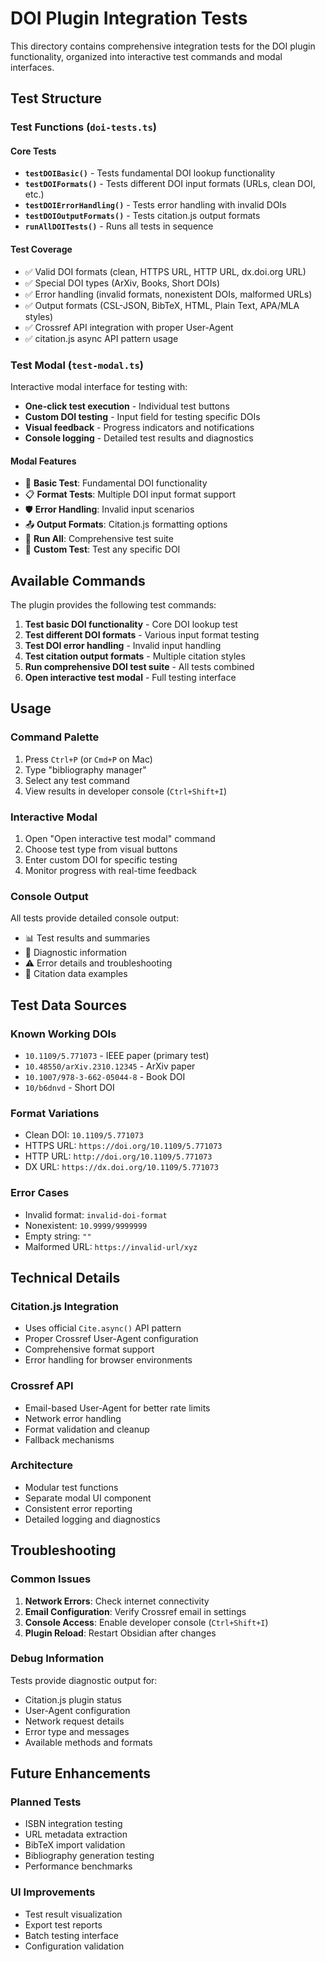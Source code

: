 # DOI Plugin Integration Tests

This directory contains comprehensive integration tests for the DOI plugin functionality, organized into interactive test commands and modal interfaces.

## Test Structure

### Test Functions (`doi-tests.ts`)

#### Core Tests
- **`testDOIBasic()`** - Tests fundamental DOI lookup functionality
- **`testDOIFormats()`** - Tests different DOI input formats (URLs, clean DOI, etc.)
- **`testDOIErrorHandling()`** - Tests error handling with invalid DOIs
- **`testDOIOutputFormats()`** - Tests citation.js output formats
- **`runAllDOITests()`** - Runs all tests in sequence

#### Test Coverage
- ✅ Valid DOI formats (clean, HTTPS URL, HTTP URL, dx.doi.org URL)
- ✅ Special DOI types (ArXiv, Books, Short DOIs)
- ✅ Error handling (invalid formats, nonexistent DOIs, malformed URLs)
- ✅ Output formats (CSL-JSON, BibTeX, HTML, Plain Text, APA/MLA styles)
- ✅ Crossref API integration with proper User-Agent
- ✅ citation.js async API pattern usage

### Test Modal (`test-modal.ts`)

Interactive modal interface for testing with:
- **One-click test execution** - Individual test buttons
- **Custom DOI testing** - Input field for testing specific DOIs
- **Visual feedback** - Progress indicators and notifications
- **Console logging** - Detailed test results and diagnostics

#### Modal Features
- 🎯 **Basic Test**: Fundamental DOI functionality
- 📋 **Format Tests**: Multiple DOI input format support
- 🛡️ **Error Handling**: Invalid input scenarios
- 📤 **Output Formats**: Citation.js formatting options
- 🚀 **Run All**: Comprehensive test suite
- 🔬 **Custom Test**: Test any specific DOI

## Available Commands

The plugin provides the following test commands:

1. **Test basic DOI functionality** - Core DOI lookup test
2. **Test different DOI formats** - Various input format testing
3. **Test DOI error handling** - Invalid input handling
4. **Test citation output formats** - Multiple citation styles
5. **Run comprehensive DOI test suite** - All tests combined
6. **Open interactive test modal** - Full testing interface

## Usage

### Command Palette
1. Press `Ctrl+P` (or `Cmd+P` on Mac)
2. Type "bibliography manager"
3. Select any test command
4. View results in developer console (`Ctrl+Shift+I`)

### Interactive Modal
1. Open "Open interactive test modal" command
2. Choose test type from visual buttons
3. Enter custom DOI for specific testing
4. Monitor progress with real-time feedback

### Console Output
All tests provide detailed console output:
- 📊 Test results and summaries
- 🔧 Diagnostic information
- ⚠️ Error details and troubleshooting
- 📄 Citation data examples

## Test Data Sources

### Known Working DOIs
- `10.1109/5.771073` - IEEE paper (primary test)
- `10.48550/arXiv.2310.12345` - ArXiv paper
- `10.1007/978-3-662-05044-8` - Book DOI
- `10/b6dnvd` - Short DOI

### Format Variations
- Clean DOI: `10.1109/5.771073`
- HTTPS URL: `https://doi.org/10.1109/5.771073`
- HTTP URL: `http://doi.org/10.1109/5.771073`
- DX URL: `https://dx.doi.org/10.1109/5.771073`

### Error Cases
- Invalid format: `invalid-doi-format`
- Nonexistent: `10.9999/9999999`
- Empty string: `""`
- Malformed URL: `https://invalid-url/xyz`

## Technical Details

### Citation.js Integration
- Uses official `Cite.async()` API pattern
- Proper Crossref User-Agent configuration
- Comprehensive format support
- Error handling for browser environments

### Crossref API
- Email-based User-Agent for better rate limits
- Network error handling
- Format validation and cleanup
- Fallback mechanisms

### Architecture
- Modular test functions
- Separate modal UI component
- Consistent error reporting
- Detailed logging and diagnostics

## Troubleshooting

### Common Issues
1. **Network Errors**: Check internet connectivity
2. **Email Configuration**: Verify Crossref email in settings
3. **Console Access**: Enable developer console (`Ctrl+Shift+I`)
4. **Plugin Reload**: Restart Obsidian after changes

### Debug Information
Tests provide diagnostic output for:
- Citation.js plugin status
- User-Agent configuration
- Network request details
- Error type and messages
- Available methods and formats

## Future Enhancements

### Planned Tests
- ISBN integration testing
- URL metadata extraction
- BibTeX import validation
- Bibliography generation testing
- Performance benchmarks

### UI Improvements
- Test result visualization
- Export test reports
- Batch testing interface
- Configuration validation